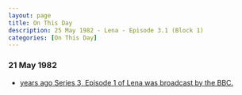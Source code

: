```yaml
---
layout: page
title: On This Day
description: 25 May 1982 - Lena - Episode 3.1 (Block 1)
categories: [On This Day]
---
```


### 21 May 1982
* [<span id="age"></span> years ago Series 3, Episode 1 of Lena was broadcast by the BBC.](/bbc%20one/1982/05/25/lena.html)

<!-- Script for calculating number of years ago -->
<script>
var dob = '19820525';
var year = Number(dob.substr(0, 4));
var month = Number(dob.substr(4, 2)) - 1;
var day = Number(dob.substr(6, 2));
var today = new Date();
var age = today.getFullYear() - year;
if (today.getMonth() < month || (today.getMonth() == month && today.getDate() < day)) {
  age--;
}
document.getElementById("age").innerHTML=age;
</script>

